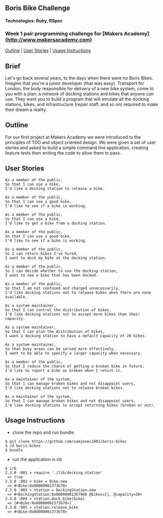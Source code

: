 ## Boris Bike Challenge
#### Technologies: Ruby, RSpec
### Week 1 pair programming challenge for [Makers Academy] (http://www.makersacademy.com)
[Outline](#outline) | [User Stories](#userstories) | [Usage Instructions](#usageinstructions) 

## Brief
Let's go back several years, to the days when there were no Boris Bikes. Imagine that you're a junior developer (that was easy). Transport for London, the body responsible for delivery of a new bike system, come to you with a plan: a network of docking stations and bikes that anyone can use. They want you to build a program that will emulate all the docking stations, bikes, and infrastructure (repair staff, and so on) required to make their dream a reality.

## Outline
For our first project at Makers Academy we were introduced to the principles of TDD and object oriented design.  We were given a set of user stories and asked to build a simple command line application, creating feature tests then writing the code to allow them to pass.

## User Stories

```
As a member of the public,
So that I can use a bike,
I'd like a docking station to release a bike.

As a member of the public,
So that I can use a good bike,
I'd like to see if a bike is working.

As a member of the public,
So that I can use a bike,
I'd like to get a bike from a docking station.

As a member of the public,
So that I can use a good bike,
I'd like to see if a bike is working.

As a member of the public,
So I can return bikes I've hired,
I want to dock my bike at the docking station.

As a member of the public,
So I can decide whether to use the docking station,
I want to see a bike that has been docked.

As a member of the public,
So that I am not confused and charged unnecessarily,
I'd like docking stations not to release bikes when there are none available.

As a system maintainer,
So that I can control the distribution of bikes,
I'd like docking stations not to accept more bikes than their capacity.

As a system maintainer,
So that I can plan the distribution of bikes,
I want a docking station to have a default capacity of 20 bikes.

As a system maintainer,
So that busy areas can be served more effectively,
I want to be able to specify a larger capacity when necessary.

As a member of the public,
So that I reduce the chance of getting a broken bike in future,
I'd like to report a bike as broken when I return it.

As a maintainer of the system,
So that I can manage broken bikes and not disappoint users,
I'd like docking stations not to release broken bikes.

As a maintainer of the system,
So that I can manage broken bikes and not disappoint users,
I'd like docking stations to accept returning bikes (broken or not).
```

## Usage Instructions
* clone the repo and run bundle
```shell
$ git clone https://github.com/samjones1001/boris-bikes
$ cd boris-bikes
$ bundle
```
* run the application in irb

```shell
$ irb
2.3.0 :001 > require './lib/docking_station'
 => true 
2.3.0 :002 > bike = Bike.new
 => #<Bike:0x00000001373b78> 
2.3.0 :003 > station = DockingStation.new
 => #<DockingStation:0x000000013679e0 @bikes=[], @capacity=20> 
2.3.0 :004 > station.dock_bike(bike)
 => [#<Bike:0x00000001373b78>] 
2.3.0 :005 > station.release_bike
 => #<Bike:0x00000001373b78> 
```
